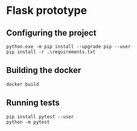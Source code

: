 # Flask prototype

## Configuring the project

    python.exe -m pip install --upgrade pip --user
    pip install -r .\requirements.txt

## Building the docker

    docker build

## Running tests

    pip install pytest --user
    python -m pytest